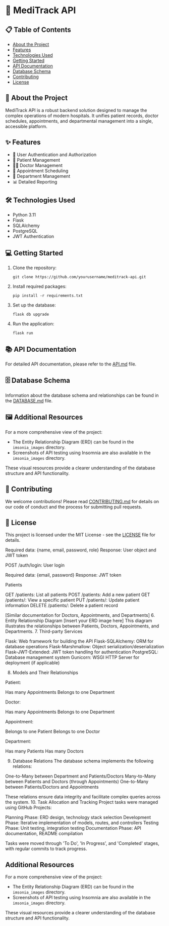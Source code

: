 # 🏥 MediTrack API

## 📋 Table of Contents
- [About the Project](#about-the-project)
- [Features](#features)
- [Technologies Used](#technologies-used)
- [Getting Started](#getting-started)
- [API Documentation](#api-documentation)
- [Database Schema](#database-schema)
- [Contributing](#contributing)
- [License](#license)

## 🚀 About the Project
MediTrack API is a robust backend solution designed to manage the complex operations of modern hospitals. It unifies patient records, doctor schedules, appointments, and departmental management into a single, accessible platform.

## ✨ Features
- 👤 User Authentication and Authorization
- 🏥 Patient Management
- 👨‍⚕️ Doctor Management
- 📅 Appointment Scheduling
- 🏢 Department Management
- 📊 Detailed Reporting

## 🛠 Technologies Used
- Python 3.11
- Flask
- SQLAlchemy
- PostgreSQL
- JWT Authentication

## 💻 Getting Started
1. Clone the repository:
   ```
   git clone https://github.com/yourusername/meditrack-api.git
   ```
2. Install required packages:
   ```
   pip install -r requirements.txt
   ```
3. Set up the database:
   ```
   flask db upgrade
   ```
4. Run the application:
   ```
   flask run
   ```

## 📚 API Documentation
For detailed API documentation, please refer to the [API.md](API.md) file.

## 🗄 Database Schema
Information about the database schema and relationships can be found in the [DATABASE.md](DATABASE.md) file.

## 🖼 Additional Resources
For a more comprehensive view of the project:

- The Entity Relationship Diagram (ERD) can be found in the `imsonia_images` directory.
- Screenshots of API testing using Insomnia are also available in the `imsonia_images` directory.

These visual resources provide a clearer understanding of the database structure and API functionality.

## 🤝 Contributing
We welcome contributions! Please read [CONTRIBUTING.md](CONTRIBUTING.md) for details on our code of conduct and the process for submitting pull requests.

## 📄 License
This project is licensed under the MIT License - see the [LICENSE](LICENSE) file for details.

Required data: {name, email, password, role}
Response: User object and JWT token


POST /auth/login: User login

Required data: {email, password}
Response: JWT token



Patients

GET /patients: List all patients
POST /patients: Add a new patient
GET /patients/<id>: View a specific patient
PUT /patients/<id>: Update patient information
DELETE /patients/<id>: Delete a patient record

[Similar documentation for Doctors, Appointments, and Departments]
6. Entity Relationship Diagram
[Insert your ERD image here]
This diagram illustrates the relationships between Patients, Doctors, Appointments, and Departments.
7. Third-party Services

Flask: Web framework for building the API
Flask-SQLAlchemy: ORM for database operations
Flask-Marshmallow: Object serialization/deserialization
Flask-JWT-Extended: JWT token handling for authentication
PostgreSQL: Database management system
Gunicorn: WSGI HTTP Server for deployment (if applicable)

8. Models and Their Relationships

Patient:

Has many Appointments
Belongs to one Department


Doctor:

Has many Appointments
Belongs to one Department


Appointment:

Belongs to one Patient
Belongs to one Doctor


Department:

Has many Patients
Has many Doctors



9. Database Relations
The database schema implements the following relations:

One-to-Many between Department and Patients/Doctors
Many-to-Many between Patients and Doctors (through Appointments)
One-to-Many between Patients/Doctors and Appointments

These relations ensure data integrity and facilitate complex queries across the system.
10. Task Allocation and Tracking
Project tasks were managed using GitHub Projects:

Planning Phase: ERD design, technology stack selection
Development Phase: Iterative implementation of models, routes, and controllers
Testing Phase: Unit testing, integration testing
Documentation Phase: API documentation, README compilation

Tasks were moved through 'To Do', 'In Progress', and 'Completed' stages, with regular commits to track progress.

## Additional Resources

For a more comprehensive view of the project:

- The Entity Relationship Diagram (ERD) can be found in the `imsonia_images` directory.
- Screenshots of API testing using Insomnia are also available in the `imsonia_images` directory.

These visual resources provide a clearer understanding of the database structure and API functionality.
